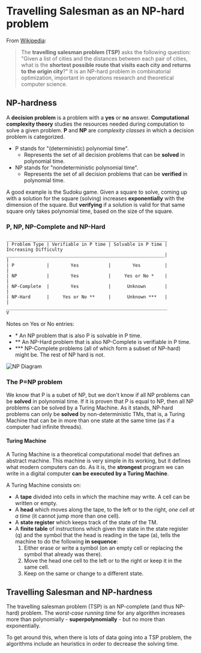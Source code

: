 # Travelling Salesman as an NP-hard problem

From [Wikipedia](https://en.wikipedia.org/wiki/Travelling_salesman_problem):

> The **travelling salesman problem (TSP)** asks the following question: "Given a list of cities and the distances between each pair of cities, what is the **shortest possible route that visits each city and returns to the origin city**?" It is an NP-hard problem in combinatorial optimization, important in operations research and theoretical computer science.

## NP-hardness

A **decision problem** is a problem with a **yes** or **no** answer. **Computational complexity theory** studies the resources needed during computation to solve a given problem. **P** and **NP** are *complexity classes* in which a decision problem is categorized.

- P stands for "(deterministic) polynomial time".
  - Represents the set of all decision problems that can be **solved** in polynomial time.
- NP stands for "nondeterministic polynomial time".
  - Represents the set of all decision problems that can be **verified** in polynomial time.

A good example is the Sudoku game. Given a square to solve, coming up with a solution  for the square (solving) increases **exponentially** with the dimension of the square. But **verifying** if a solution is valid for that same square only takes polynomial time, based on the size of the square.

### P, NP, NP-Complete and NP-Hard

```text
____________________________________________________________
| Problem Type | Verifiable in P time | Solvable in P time | Increasing Difficulty
___________________________________________________________|           |
| P            |        Yes           |        Yes         |           |
| NP           |        Yes           |     Yes or No *    |           |
| NP-Complete  |        Yes           |      Unknown       |           |
| NP-Hard      |     Yes or No **     |      Unknown ***   |           |
____________________________________________________________           V
```

Notes on Yes or No entries:

- \* An NP problem that is also P is solvable in P time.
- ** An NP-Hard problem that is also NP-Complete is verifiable in P time.
- *** NP-Complete problems (all of which form a subset of NP-hard) might be. The rest of NP hard is not.

<img src="https://upload.wikimedia.org/wikipedia/commons/a/a0/P_np_np-complete_np-hard.svg" max-height="300" alt="NP Diagram"/>

### The P=NP problem

We know that P is a subet of NP, but we don't know if all NP problems can be **solved** in polynomial time. If it is proven that P is equal to NP, then all NP problems can be solved by a Turing Machine. As it stands, NP-hard problems can only be **solved** by non-deterministic TMs, that is, a Turing Machine that can be in more than one state at the same time (as if a computer had infinite threads).

#### Turing Machine

A Turing Machine is a theoretical computational model that defines an abstract machine. This machine is very simple in its working, but it defines what modern computers can do. As it is, the **strongest** program we can write in a digital computer **can be executed by a Turing Machine**.

A Turing Machine consists on:

- A **tape** divided into cells in which the machine may write. A cell can be written or empty.
- A **head** which moves along the tape, to the left or to the right, *one cell at a time* (it cannot jump more than one cell).
- A **state register** which keeps track of the state of the TM.
- A **finite table** of instructions which given the state in the state register (q) and the symbol that the head is reading in the tape (a), tells the machine to do the following **in sequence**:
    1. Either erase or write a symbol (on an empty cell or replacing the symbol that already was there).
    1. Move the head one cell to the left or to the right or keep it in the same cell.
    1. Keep on the same or change to a different state.

## Travelling Salesman and NP-hardness

The travelling salesman problem (TSP) is an NP-complete (and thus NP-hard) problem. The *worst-case running time* for any algorithm increases more than polynomially - **superpolynomially** - but no more than exponentially.

To get around this, when there is lots of data going into a TSP problem, the algorithms include an heuristics in order to decrease the solving time.